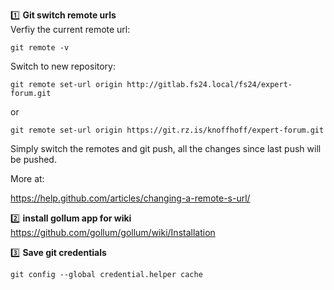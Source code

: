 :one: **Git switch remote urls**  
Verfiy the current remote url:
```
git remote -v
```

Switch to new repository:
```
git remote set-url origin http://gitlab.fs24.local/fs24/expert-forum.git
```
or
```
git remote set-url origin https://git.rz.is/knoffhoff/expert-forum.git
```

Simply switch the remotes and git push, all the changes since last push will be pushed.


More at:

https://help.github.com/articles/changing-a-remote-s-url/

:two: **install gollum app for wiki**
https://github.com/gollum/gollum/wiki/Installation

:three: 
**Save git credentials**
```
git config --global credential.helper cache
```

